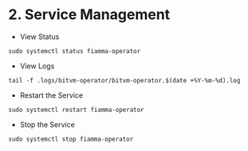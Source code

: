 # 2. Service Management

* View Status

```
sudo systemctl status fiamma-operator
```

* View Logs

```
tail -f .logs/bitvm-operator/bitvm-operator.$(date +%Y-%m-%d).log
```

* Restart the Service

```
sudo systemctl restart fiamma-operator

```

* Stop the Service

```
sudo systemctl stop fiamma-operator
```
